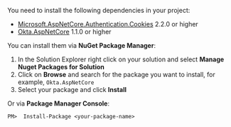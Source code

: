 You need to install the following dependencies in your project:

* [Microsoft.AspNetCore.Authentication.Cookies](https://www.nuget.org/packages/Microsoft.AspNetCore.Authentication.Cookies/) 2.2.0 or higher 
* [Okta.AspNetCore](https://www.nuget.org/packages/Okta.AspNetCore) 1.1.0 or higher

You can install them via **NuGet Package Manager**:

1. In the Solution Explorer right click on your solution and select **Manage Nuget Packages for Solution**
1. Click on **Browse** and search for the package you want to install, for example, `Okta.AspNetCore`
1. Select your package and click **Install**

Or via **Package Manager Console**:

`PM>  Install-Package <your-package-name>`
